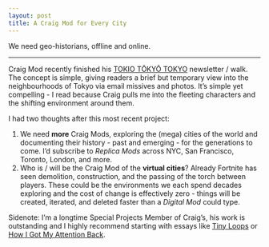 ```yaml
---
layout: post
title: A Craig Mod for Every City
---
```


We need geo-historians, offline and online.

---

Craig Mod recently finished his [TOKIO TŌKYŌ TOKYO](https://mailbot2000.craigmod.com/h/r/A543B6EC2DE2A92B2540EF23F30FEDED) newsletter / walk. The concept is simple, giving readers a brief but temporary view into the neighbourhoods of Tokyo via email missives and photos. It’s simple yet compelling - I read because Craig pulls me into the fleeting characters and the shifting environment around them. 

I had two thoughts after this most recent project:
1. We need **more** Craig Mods, exploring the (mega) cities of the world and documenting their history - past and emerging - for the generations to come. I’d subscribe to <i>Replica Mods</i> across NYC, San Francisco, Toronto, London, and more. 
2. Who is / will be the Craig Mod of the **virtual cities**? Already Fortnite has seen demolition, construction, and the passing of the torch between players. These could be the environments we each spend decades exploring and the cost of change is effectively zero - things will be created, iterated, and deleted faster than a <i>Digital Mod</i> could type. 

Sidenote: I’m a longtime Special Projects Member of Craig’s, his work is outstanding and I highly recommend starting with essays like [Tiny Loops](https://craigmod.com/roden/027/) or [How I Got My Attention Back](https://craigmod.com/essays/how_i_got_my_attention_back/). 
